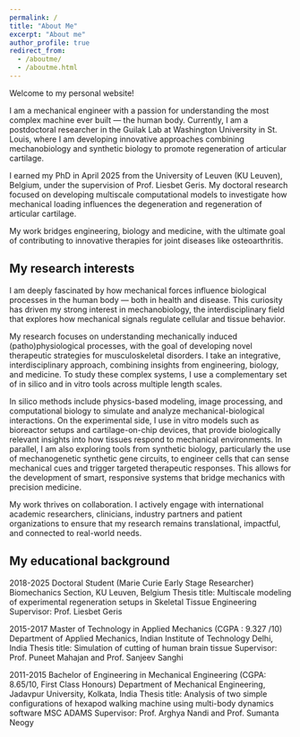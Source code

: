 ```yaml
---
permalink: /
title: "About Me"
excerpt: "About me"
author_profile: true
redirect_from: 
  - /aboutme/
  - /aboutme.html
---
```


Welcome to my personal website!

I am a mechanical engineer with a passion for understanding the most complex machine ever built — the human body. Currently, I am a postdoctoral researcher in the Guilak Lab at Washington University in St. Louis, where I am developing innovative approaches combining mechanobiology and synthetic biology to promote regeneration of articular cartilage.

I earned my PhD in April 2025 from the University of Leuven (KU Leuven), Belgium, under the supervision of Prof. Liesbet Geris. My doctoral research focused on developing multiscale computational models to investigate how mechanical loading influences the degeneration and regeneration of articular cartilage.

My work bridges engineering, biology and medicine, with the ultimate goal of contributing to innovative therapies for joint diseases like osteoarthritis.

My research interests
--------
I am deeply fascinated by how mechanical forces influence biological processes in the human body — both in health and disease. This curiosity has driven my strong interest in mechanobiology, the interdisciplinary field that explores how mechanical signals regulate cellular and tissue behavior.

My research focuses on understanding mechanically induced (patho)physiological processes, with the goal of developing novel therapeutic strategies for musculoskeletal disorders. I take an integrative, interdisciplinary approach, combining insights from engineering, biology, and medicine. To study these complex systems, I use a complementary set of in silico and in vitro tools across multiple length scales.

In silico methods include physics-based modeling, image processing, and computational biology to simulate and analyze mechanical-biological interactions.
On the experimental side, I use in vitro models such as bioreactor setups and cartilage-on-chip devices, that provide biologically relevant insights into how tissues respond to mechanical environments. In parallel, I am also exploring tools from synthetic biology, particularly the use of mechanogenetic synthetic gene circuits, to engineer cells that can sense mechanical cues and trigger targeted therapeutic responses. This allows for the development of smart, responsive systems that bridge mechanics with precision medicine.

My work thrives on collaboration. I actively engage with international academic researchers, clinicians, industry partners and patient organizations to ensure that my research remains translational, impactful, and connected to real-world needs.

My educational background
--------
2018-2025
Doctoral Student (Marie Curie Early Stage Researcher)
Biomechanics Section, KU Leuven, Belgium
Thesis title: Multiscale modeling of experimental regeneration setups in Skeletal Tissue Engineering
Supervisor: Prof. Liesbet Geris

2015-2017
Master of Technology in Applied Mechanics (CGPA : 9.327 /10)
Department of Applied Mechanics, Indian Institute of Technology Delhi, India 
Thesis title: Simulation of cutting of human brain tissue 
Supervisor: Prof. Puneet Mahajan and Prof. Sanjeev Sanghi

2011-2015
Bachelor of Engineering in Mechanical Engineering (CGPA: 8.65/10, First Class Honours) 
Department of Mechanical Engineering, Jadavpur University, Kolkata, India 
Thesis title: Analysis of two simple configurations of hexapod walking machine using multi-body  dynamics software MSC ADAMS 
Supervisor: Prof. Arghya Nandi and Prof. Sumanta Neogy
